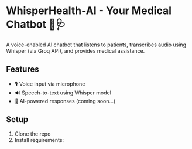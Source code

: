 # WhisperHealth-AI - Your Medical Chatbot 🤖🩺

A voice-enabled AI chatbot that listens to patients, transcribes audio using Whisper (via Groq API), and provides medical assistance.

## Features
- 🎙️ Voice input via microphone
- 🔊 Speech-to-text using Whisper model
- 💬 AI-powered responses (coming soon...)

## Setup
1. Clone the repo
2. Install requirements:
